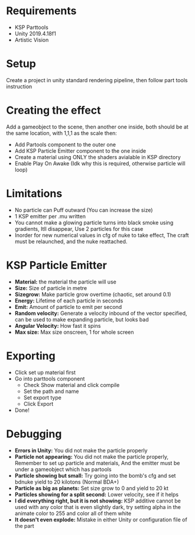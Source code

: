 # Requirements
* KSP Parttools
* Unity 2019.4.18f1
* Artistic Vision
# Setup
Create a project in unity standard rendering pipeline, then follow part tools instruction
# Creating the effect
Add a gameobject to the scene, then another one inside, both should be at the same location, with 1,1,1 as the scale
then:
* Add Partools component to the outer one
* Add KSP Particle Emitter component to the one inside
* Create a material using ONLY the shaders avialable in KSP directory
* Enable Play On Awake (Idk why this is required, otherwise particle will loop)
# Limitations
* No particle can Puff outward (You can increase the size)
* 1 KSP emitter per .mu written
* You cannot make a glowing particle turns into black smoke using gradients, Itll disappear, Use 2 particles for this case
* Inorder for new numerical values in cfg of nuke to take effect, The craft must be relaunched, and the nuke reattached.
# KSP Particle Emitter
* **Material:** the material the particle will use
* **Size:** Size of particle in metre
* **Sizegrow:** Make particle grow overtime (chaotic, set around 0.1)
* **Energy:** Lifetime of each particle in seconds
* **Emit:** Amount of particle to emit per second
* **Random velocity:** Generate a velocity inbound of the vector specified, can be used to make expanding particle, but looks bad
* **Angular Velocity:** How fast it spins
* **Max size:** Max size onscreen, 1 for whole screen
# Exporting
* Click set up material first
* Go into parttools component
  * Check Show material and click compile
  * Set the path and name
  * Set export type
  * Click Export
* Done!

# Debugging
* **Errors in Unity:** You did not make the particle properly
* **Particle not appearing:** You did not make the particle properly, Remember to set up particle and materials, And the emitter must be under a gameobject which has partools
* **Particle showing but small:** Try going into the bomb's cfg and set bdnuke yield to 20 kilotons (Normal BDA+)
* **Particle as big as planets:** Set size grow to 0 and yield to 20 kt
* **Particles showing for a split second:** Lower velocity, see if it helps
* **I did everything right, but it is not showing:** KSP additive cannot be used with any color that is even slightly dark, try setting alpha in the animate color to 255 and color all of them white
* **It doesn't even explode:** Mistake in either Unity or configuration file of the part

